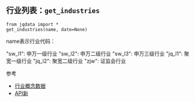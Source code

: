 ## 行业列表：`get_industries`

```
from jqdata import *
get_industries(name, date=None)
```

name表示行业代码：

"sw_l1": 申万一级行业
"sw_l2": 申万二级行业
"sw_l3": 申万三级行业
"jq_l1": 聚宽一级行业
"jq_l2": 聚宽二级行业
"zjw": 证监会行业





参考

- [行业概念数据](https://www.joinquant.com/help/api/help#name:plateData)
- [API新](https://www.joinquant.com/help/api/help#api:get_industries)